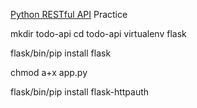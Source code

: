 [Python RESTful API](http://blog.miguelgrinberg.com/post/designing-a-restful-api-with-python-and-flask) Practice


mkdir todo-api
cd todo-api
virtualenv flask

flask/bin/pip install flask

chmod a+x app.py

flask/bin/pip install flask-httpauth


